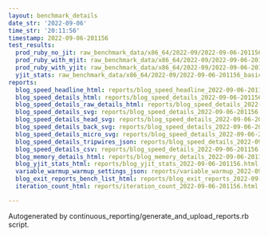```yaml
---
layout: benchmark_details
date_str: '2022-09-06'
time_str: '20:11:56'
timestamp: 2022-09-06-201156
test_results:
  prod_ruby_no_jit: raw_benchmark_data/x86_64/2022-09/2022-09-06-201156_basic_benchmark_prod_ruby_no_jit.json
  prod_ruby_with_mjit: raw_benchmark_data/x86_64/2022-09/2022-09-06-201156_basic_benchmark_prod_ruby_with_mjit.json
  prod_ruby_with_yjit: raw_benchmark_data/x86_64/2022-09/2022-09-06-201156_basic_benchmark_prod_ruby_with_yjit.json
  yjit_stats: raw_benchmark_data/x86_64/2022-09/2022-09-06-201156_basic_benchmark_yjit_stats.json
reports:
  blog_speed_headline_html: reports/blog_speed_headline_2022-09-06-201156.html
  blog_speed_details_html: reports/blog_speed_details_2022-09-06-201156.html
  blog_speed_details_raw_details_html: reports/blog_speed_details_2022-09-06-201156.raw_details.html
  blog_speed_details_svg: reports/blog_speed_details_2022-09-06-201156.svg
  blog_speed_details_head_svg: reports/blog_speed_details_2022-09-06-201156.head.svg
  blog_speed_details_back_svg: reports/blog_speed_details_2022-09-06-201156.back.svg
  blog_speed_details_micro_svg: reports/blog_speed_details_2022-09-06-201156.micro.svg
  blog_speed_details_tripwires_json: reports/blog_speed_details_2022-09-06-201156.tripwires.json
  blog_speed_details_csv: reports/blog_speed_details_2022-09-06-201156.csv
  blog_memory_details_html: reports/blog_memory_details_2022-09-06-201156.html
  blog_yjit_stats_html: reports/blog_yjit_stats_2022-09-06-201156.html
  variable_warmup_warmup_settings_json: reports/variable_warmup_2022-09-06-201156.warmup_settings.json
  blog_exit_reports_bench_list_html: reports/blog_exit_reports_2022-09-06-201156.bench_list.html
  iteration_count_html: reports/iteration_count_2022-09-06-201156.html

---
```

Autogenerated by continuous_reporting/generate_and_upload_reports.rb script.
